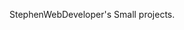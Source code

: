 StephenWebDeveloper's Small projects.

<!---
StephenGithubHosting/StephenGithubHosting is a ✨ special ✨ repository because its `README.md` (this file) appears on your GitHub profile.
You can click the Preview link to take a look at your changes.
--->
